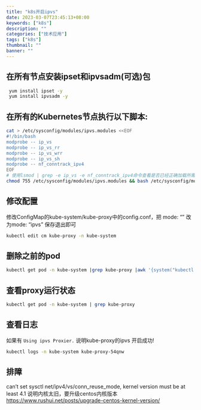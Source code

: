 ```yaml
---
title: "k8s开启ipvs"
date: 2023-03-07T23:45:13+08:00
keywords: ["k8s"]
description: ""
categories: ["技术应用"]
tags: ["k8s"]
thumbnail: ""
banner: ""
---
```


## 在所有节点安装ipset和ipvsadm(可选)包
```bash
 yum install ipset -y
 yum install ipvsadm -y
```
## 在所有的Kubernetes节点执行以下脚本:
```bash
cat > /etc/sysconfig/modules/ipvs.modules <<EOF
#!/bin/bash
modprobe -- ip_vs
modprobe -- ip_vs_rr
modprobe -- ip_vs_wrr
modprobe -- ip_vs_sh
modprobe -- nf_conntrack_ipv4
EOF
# 使用lsmod | grep -e ip_vs -e nf_conntrack_ipv4命令查看是否已经正确加载所需的内核模块。
chmod 755 /etc/sysconfig/modules/ipvs.modules && bash /etc/sysconfig/modules/ipvs.modules && lsmod | grep -e ip_vs -e nf_conntrack_ipv4
```
## 修改配置
修改ConfigMap的kube-system/kube-proxy中的config.conf，把 mode: “” 改为mode: “ipvs” 保存退出即可
```bash
kubectl edit cm kube-proxy -n kube-system
```
## 删除之前的pod
```bash
kubectl get pod -n kube-system |grep kube-proxy |awk '{system("kubectl delete pod "$1" -n kube-system")}'
```
## 查看proxy运行状态
```bash
kubectl get pod -n kube-system | grep kube-proxy
```

## 查看日志
如果有 `Using ipvs Proxier.` 说明kube-proxy的ipvs 开启成功!
 ```bash
 kubectl logs -n kube-system kube-proxy-54qnw
```
## 排障
can’t set sysctl net/ipv4/vs/conn_reuse_mode, kernel version must be at least 4.1
说明内核太旧，要升级centos内核版本
https://www.rushui.net/posts/upgrade-centos-kernel-version/